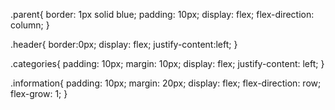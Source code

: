 .parent{
border: 1px solid blue;
padding: 10px;
display: flex;
flex-direction: column;
}

.header{
border:0px;
display: flex;
justify-content:left;
}

.categories{
padding: 10px;
margin: 10px;
display: flex;
justify-content: left;
}

.information{
padding: 10px;
margin: 20px;
display: flex;
flex-direction: row;
flex-grow: 1;
}

